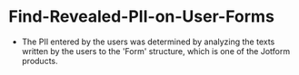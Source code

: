 # Find-Revealed-PII-on-User-Forms
- The PII entered by the users was determined by analyzing the texts written by the users to the 'Form' structure, which is one of the Jotform products.
